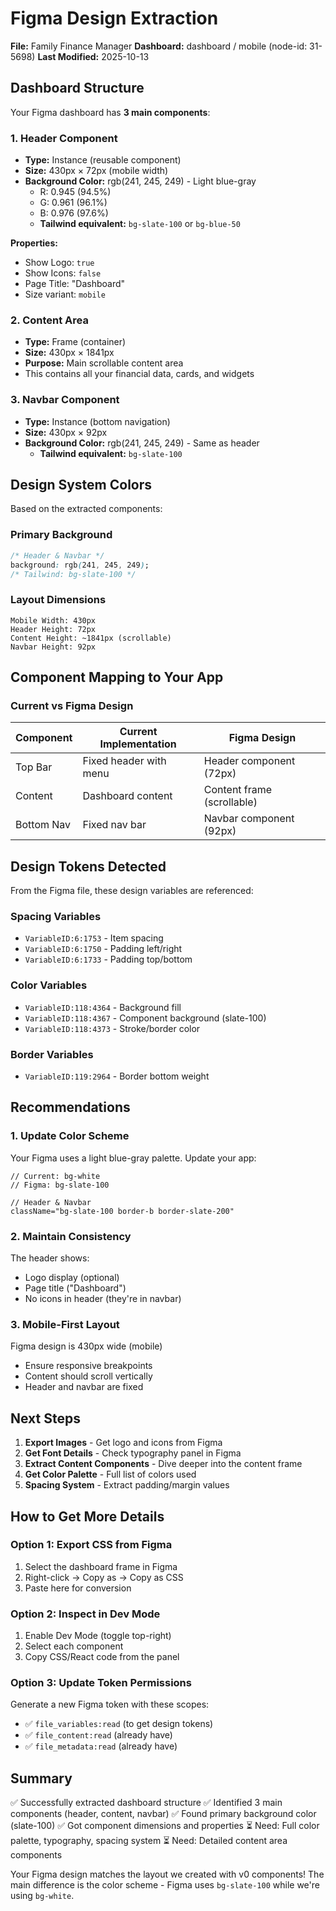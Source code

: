 # Figma Design Extraction

**File:** Family Finance Manager
**Dashboard:** dashboard / mobile (node-id: 31-5698)
**Last Modified:** 2025-10-13

## Dashboard Structure

Your Figma dashboard has **3 main components**:

### 1. Header Component
- **Type:** Instance (reusable component)
- **Size:** 430px × 72px (mobile width)
- **Background Color:** rgb(241, 245, 249) - Light blue-gray
  - R: 0.945 (94.5%)
  - G: 0.961 (96.1%)
  - B: 0.976 (97.6%)
  - **Tailwind equivalent:** `bg-slate-100` or `bg-blue-50`

**Properties:**
- Show Logo: `true`
- Show Icons: `false`
- Page Title: "Dashboard"
- Size variant: `mobile`

### 2. Content Area
- **Type:** Frame (container)
- **Size:** 430px × 1841px
- **Purpose:** Main scrollable content area
- This contains all your financial data, cards, and widgets

### 3. Navbar Component
- **Type:** Instance (bottom navigation)
- **Size:** 430px × 92px
- **Background Color:** rgb(241, 245, 249) - Same as header
  - **Tailwind equivalent:** `bg-slate-100`

## Design System Colors

Based on the extracted components:

### Primary Background
```css
/* Header & Navbar */
background: rgb(241, 245, 249);
/* Tailwind: bg-slate-100 */
```

### Layout Dimensions
```
Mobile Width: 430px
Header Height: 72px
Content Height: ~1841px (scrollable)
Navbar Height: 92px
```

## Component Mapping to Your App

### Current vs Figma Design

| Component | Current Implementation | Figma Design |
|-----------|----------------------|--------------|
| Top Bar | Fixed header with menu | Header component (72px) |
| Content | Dashboard content | Content frame (scrollable) |
| Bottom Nav | Fixed nav bar | Navbar component (92px) |

## Design Tokens Detected

From the Figma file, these design variables are referenced:

### Spacing Variables
- `VariableID:6:1753` - Item spacing
- `VariableID:6:1750` - Padding left/right
- `VariableID:6:1733` - Padding top/bottom

### Color Variables
- `VariableID:118:4364` - Background fill
- `VariableID:118:4367` - Component background (slate-100)
- `VariableID:118:4373` - Stroke/border color

### Border Variables
- `VariableID:119:2964` - Border bottom weight

## Recommendations

### 1. Update Color Scheme
Your Figma uses a light blue-gray palette. Update your app:

```tsx
// Current: bg-white
// Figma: bg-slate-100

// Header & Navbar
className="bg-slate-100 border-b border-slate-200"
```

### 2. Maintain Consistency
The header shows:
- Logo display (optional)
- Page title ("Dashboard")
- No icons in header (they're in navbar)

### 3. Mobile-First Layout
Figma design is 430px wide (mobile)
- Ensure responsive breakpoints
- Content should scroll vertically
- Header and navbar are fixed

## Next Steps

1. **Export Images** - Get logo and icons from Figma
2. **Get Font Details** - Check typography panel in Figma
3. **Extract Content Components** - Dive deeper into the content frame
4. **Get Color Palette** - Full list of colors used
5. **Spacing System** - Extract padding/margin values

## How to Get More Details

### Option 1: Export CSS from Figma
1. Select the dashboard frame in Figma
2. Right-click → Copy as → Copy as CSS
3. Paste here for conversion

### Option 2: Inspect in Dev Mode
1. Enable Dev Mode (toggle top-right)
2. Select each component
3. Copy CSS/React code from the panel

### Option 3: Update Token Permissions
Generate a new Figma token with these scopes:
- ✅ `file_variables:read` (to get design tokens)
- ✅ `file_content:read` (already have)
- ✅ `file_metadata:read` (already have)

## Summary

✅ Successfully extracted dashboard structure
✅ Identified 3 main components (header, content, navbar)
✅ Found primary background color (slate-100)
✅ Got component dimensions and properties
⏳ Need: Full color palette, typography, spacing system
⏳ Need: Detailed content area components

Your Figma design matches the layout we created with v0 components! The main difference is the color scheme - Figma uses `bg-slate-100` while we're using `bg-white`.
